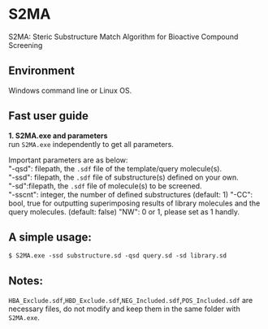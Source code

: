 # S2MA
S2MA: Steric Substructure Match Algorithm for Bioactive Compound Screening

## Environment
Windows command line or Linux OS.

## Fast user guide
**1. S2MA.exe and parameters**<br />
run `S2MA.exe` independently to get all parameters.

Important parameters are as below:<br/>
"-qsd": filepath, the `.sdf` file of the template/query molecule(s).<br/>
"-ssd": filepath, the `.sdf` file of substructure(s) defined on your own.<br/>
"-sd":filepath, the `.sdf` file of molecule(s) to be screened.<br/>
"-sscnt": integer, the number of defined substructures (default: 1)
"-CC": bool, true for outputting superimposing results of library molecules and the query molecules. (default: false)
"NW": 0 or 1, please set as 1 handly.

## A simple usage:
`$ S2MA.exe -ssd substructure.sd -qsd query.sd -sd library.sd`

## Notes:
`HBA_Exclude.sdf`,`HBD_Exclude.sdf`,`NEG_Included.sdf`,`POS_Included.sdf` are necessary files, do not modify and keep them in the same folder with `S2MA.exe`.
